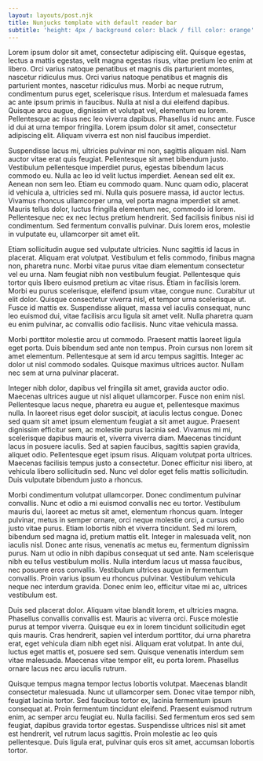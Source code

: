 ```yaml
---
layout: layouts/post.njk
title: Nunjucks template with default reader bar
subtitle: 'height: 4px / background color: black / fill color: orange'
---
```


Lorem ipsum dolor sit amet, consectetur adipiscing elit. Quisque egestas, lectus a mattis egestas, velit magna egestas risus, vitae pretium leo enim at libero. Orci varius natoque penatibus et magnis dis parturient montes, nascetur ridiculus mus. Orci varius natoque penatibus et magnis dis parturient montes, nascetur ridiculus mus. Morbi ac neque rutrum, condimentum purus eget, scelerisque risus. Interdum et malesuada fames ac ante ipsum primis in faucibus. Nulla at nisl a dui eleifend dapibus. Quisque arcu augue, dignissim et volutpat vel, elementum eu lorem. Pellentesque ac risus nec leo viverra dapibus. Phasellus id nunc ante. Fusce id dui at urna tempor fringilla. Lorem ipsum dolor sit amet, consectetur adipiscing elit. Aliquam viverra est non nisl faucibus imperdiet.

Suspendisse lacus mi, ultricies pulvinar mi non, sagittis aliquam nisl. Nam auctor vitae erat quis feugiat. Pellentesque sit amet bibendum justo. Vestibulum pellentesque imperdiet purus, egestas bibendum lacus commodo eu. Nulla ac leo id velit luctus imperdiet. Aenean sed elit ex. Aenean non sem leo. Etiam eu commodo quam. Nunc quam odio, placerat id vehicula a, ultricies sed mi. Nulla quis posuere massa, id auctor lectus. Vivamus rhoncus ullamcorper urna, vel porta magna imperdiet sit amet. Mauris tellus dolor, luctus fringilla elementum nec, commodo id lorem. Pellentesque nec ex nec lectus pretium hendrerit. Sed facilisis finibus nisi id condimentum. Sed fermentum convallis pulvinar. Duis lorem eros, molestie in vulputate eu, ullamcorper sit amet elit.

Etiam sollicitudin augue sed vulputate ultricies. Nunc sagittis id lacus in placerat. Aliquam erat volutpat. Vestibulum et felis commodo, finibus magna non, pharetra nunc. Morbi vitae purus vitae diam elementum consectetur vel eu urna. Nam feugiat nibh non vestibulum feugiat. Pellentesque quis tortor quis libero euismod pretium ac vitae risus. Etiam in facilisis lorem. Morbi eu purus scelerisque, eleifend ipsum vitae, congue nunc. Curabitur ut elit dolor. Quisque consectetur viverra nisl, et tempor urna scelerisque ut. Fusce id mattis ex. Suspendisse aliquet, massa vel iaculis consequat, nunc leo euismod dui, vitae facilisis arcu ligula sit amet velit. Nulla pharetra quam eu enim pulvinar, ac convallis odio facilisis. Nunc vitae vehicula massa.

Morbi porttitor molestie arcu ut commodo. Praesent mattis laoreet ligula eget porta. Duis bibendum sed ante non tempus. Proin cursus non lorem sit amet elementum. Pellentesque at sem id arcu tempus sagittis. Integer ac dolor ut nisl commodo sodales. Quisque maximus ultrices auctor. Nullam nec sem at urna pulvinar placerat.

Integer nibh dolor, dapibus vel fringilla sit amet, gravida auctor odio. Maecenas ultrices augue ut nisl aliquet ullamcorper. Fusce non enim nisl. Pellentesque lacus neque, pharetra eu augue et, pellentesque maximus nulla. In laoreet risus eget dolor suscipit, at iaculis lectus congue. Donec sed quam sit amet ipsum elementum feugiat a sit amet augue. Praesent dignissim efficitur sem, ac molestie purus lacinia sed. Vivamus mi mi, scelerisque dapibus mauris et, viverra viverra diam. Maecenas tincidunt lacus in posuere iaculis. Sed at sapien faucibus, sagittis sapien gravida, aliquet odio. Pellentesque eget ipsum risus. Aliquam volutpat porta ultrices. Maecenas facilisis tempus justo a consectetur. Donec efficitur nisi libero, at vehicula libero sollicitudin sed. Nunc vel dolor eget felis mattis sollicitudin. Duis vulputate bibendum justo a rhoncus.

Morbi condimentum volutpat ullamcorper. Donec condimentum pulvinar convallis. Nunc et odio a mi euismod convallis nec eu tortor. Vestibulum mauris dui, laoreet ac metus sit amet, elementum rhoncus quam. Integer pulvinar, metus in semper ornare, orci neque molestie orci, a cursus odio justo vitae purus. Etiam lobortis nibh et viverra tincidunt. Sed mi lorem, bibendum sed magna id, pretium mattis elit. Integer in malesuada velit, non iaculis nisl. Donec ante risus, venenatis ac metus eu, fermentum dignissim purus. Nam ut odio in nibh dapibus consequat ut sed ante. Nam scelerisque nibh eu tellus vestibulum mollis. Nulla interdum lacus ut massa faucibus, nec posuere eros convallis. Vestibulum ultrices augue in fermentum convallis. Proin varius ipsum eu rhoncus pulvinar. Vestibulum vehicula neque nec interdum gravida. Donec enim leo, efficitur vitae mi ac, ultrices vestibulum est.

Duis sed placerat dolor. Aliquam vitae blandit lorem, et ultricies magna. Phasellus convallis convallis est. Mauris ac viverra orci. Fusce molestie purus at tempor viverra. Quisque eu ex in lorem tincidunt sollicitudin eget quis mauris. Cras hendrerit, sapien vel interdum porttitor, dui urna pharetra erat, eget vehicula diam nibh eget nisi. Aliquam erat volutpat. In ante dui, luctus eget mattis et, posuere sed sem. Quisque venenatis interdum sem vitae malesuada. Maecenas vitae tempor elit, eu porta lorem. Phasellus ornare lacus nec arcu iaculis rutrum.

Quisque tempus magna tempor lectus lobortis volutpat. Maecenas blandit consectetur malesuada. Nunc ut ullamcorper sem. Donec vitae tempor nibh, feugiat lacinia tortor. Sed faucibus tortor ex, lacinia fermentum ipsum consequat at. Proin fermentum tincidunt eleifend. Praesent euismod rutrum enim, ac semper arcu feugiat eu. Nulla facilisi. Sed fermentum eros sed sem feugiat, dapibus gravida tortor egestas. Suspendisse ultrices nisl sit amet est hendrerit, vel rutrum lacus sagittis. Proin molestie ac leo quis pellentesque. Duis ligula erat, pulvinar quis eros sit amet, accumsan lobortis tortor.